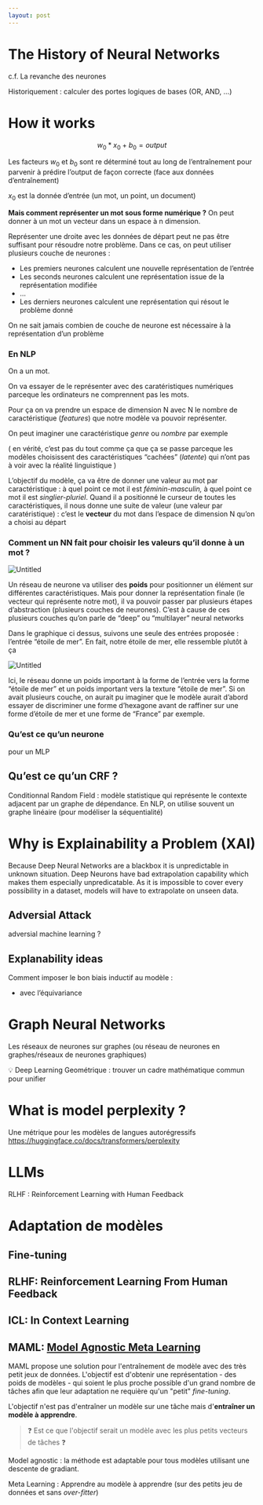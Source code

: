 ```yaml
---
layout: post
---
```

# The History of Neural Networks

c.f. La revanche des neurones

Historiquement : calculer des portes logiques de bases (OR, AND, …)

# How it works

$$
w_0*x_0 + b_0 = output
$$

Les facteurs $w_0$ et $b_0$ sont re déterminé tout au long de l’entraînement pour parvenir à prédire l’output de façon correcte (face aux données d’entraînement)

$x_0$ est la donnée d’entrée (un mot, un point, un document)

**Mais comment représenter un mot sous forme numérique ?**
On peut donner à un mot un vecteur dans un espace à n dimension.

Représenter une droite avec les données de départ peut ne pas être suffisant pour résoudre notre problème. Dans ce cas, on peut utiliser plusieurs couche de neurones : 

- Les premiers neurones calculent une nouvelle représentation de l’entrée
- Les seconds neurones calculent une représentation issue de la représentation modifiée
- …
- Les derniers neurones calculent une représentation qui résout le problème donné

On ne sait jamais combien de couche de neurone est nécessaire à la représentation d’un problème

### En NLP

On a un mot.

On va essayer de le représenter avec des caratéristiques numériques parceque les ordinateurs ne comprennent pas les mots.

Pour ça on va prendre un espace de dimension N avec N le nombre de caractéristique (*features*) que notre modèle va pouvoir représenter.

On peut imaginer une caractéristique *genre* ou *nombre* par exemple

( en vérité, c’est pas du tout comme ça que ça se passe parceque les modèles choisissent des caractéristiques “cachées” (*latente*) qui n’ont pas à voir avec la réalité linguistique )

L’objectif du modèle, ça va être de donner une valeur au mot par caractéristique : à quel point ce mot il est *féminin-masculin,* à quel point ce mot il est *singlier-pluriel*. Quand il a positionné le curseur de toutes les caractéristiques, il nous donne une suite de valeur (une valeur par caratéristique) : c’est le **vecteur** du mot dans l’espace de dimension N qu’on a choisi au départ

### Comment un NN fait pour choisir les valeurs qu’il donne à un mot ?

![Untitled](https://prod-files-secure.s3.us-west-2.amazonaws.com/51bb4b15-01f5-4b17-8e78-4c910f77218d/a35f17e7-1937-4a7c-b249-b648037613c9/Untitled.png)

Un réseau de neurone va utiliser des **poids** pour positionner un élément sur différentes caractéristiques. Mais pour donner la représentation finale (le vecteur qui représente notre mot), il va pouvoir passer par plusieurs étapes d’abstraction (plusieurs couches de neurones). C’est à cause de ces plusieurs couches qu’on parle de “deep” ou “multilayer” neural networks

Dans le graphique ci dessus, suivons une seule des entrées proposée : l’entrée “étoile de mer”. En fait, notre étoile de mer, elle ressemble plutôt à ça 

![Untitled](https://prod-files-secure.s3.us-west-2.amazonaws.com/51bb4b15-01f5-4b17-8e78-4c910f77218d/4584e4df-981f-450f-9623-d1301b0bfdcb/Untitled.png)

Ici, le réseau donne un poids important à la forme de l’entrée vers la forme “étoile de mer” et un poids important vers la texture “étoile de mer”. Si on avait plusieurs couche, on aurait pu imaginer que le modèle aurait d’abord essayer de discriminer une forme d’hexagone avant de raffiner sur une forme d’étoile de mer et une forme de “France” par exemple.

### Qu’est ce qu’un neurone

pour un MLP

## Qu’est ce qu’un CRF ?

Conditionnal Random Field : modèle statistique qui représente le contexte adjacent par un graphe de dépendance. En NLP, on utilise souvent un graphe linéaire (pour modéliser la séquentialité)

# Why is Explainability a Problem (XAI)

Because Deep Neural Networks are a blackbox it is unpredictable in unknown situation. Deep Neurons have bad extrapolation capability which makes them especially unpredicatable. As it is impossible to cover every possibility in a dataset, models will have to extrapolate on unseen data.

## Adversial Attack

adversial machine learning ?

## Explanability ideas

Comment imposer le bon biais inductif au modèle :

- avec l’équivariance

# Graph Neural Networks

Les réseaux de neurones sur graphes (ou réseau de neurones en graphes/réseaux de neurones graphiques)

<aside>
💡 Deep Learning Geométrique : trouver un cadre mathématique commun pour unifier

</aside>

# What is model perplexity ?

Une métrique pour les modèles de langues autorégressifs https://huggingface.co/docs/transformers/perplexity

# LLMs

RLHF : Reinforcement Learning with Human Feedback

# Adaptation de modèles

## Fine-tuning

## RLHF: Reinforcement Learning From Human Feedback

## ICL: In Context Learning

## MAML: [Model Agnostic Meta Learning](https://interactive-maml.github.io/maml.html)

MAML propose une solution pour l'entraînement de modèle avec des très petit jeux de données. L'objectif est d'obtenir une représentation - des poids de modèles - qui soient le plus proche possible d'un grand nombre de tâches afin que leur adaptation ne requière qu'un "petit" *fine-tuning*.

L'objectif n'est pas d'entraîner un modèle sur une tâche mais d'**entraîner un modèle à apprendre**.

> ❓ Est ce que l'objectif serait un modèle avec les plus petits vecteurs de tâches ❓



Model agnostic : la méthode est adaptable pour tous modèles utilisant une descente de gradiant.

Meta Learning : Apprendre au modèle à apprendre (sur des petits jeu de données et sans *over-fitter*)